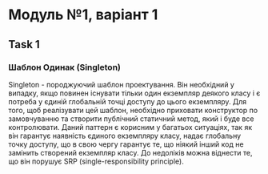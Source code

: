# Модуль №1, варіант 1
## Task 1
### Шаблон Одинак (Singleton)
Singleton - породжуючий шаблон проектування. Він необхідний у випадку, якщо повинен існувати тільки один екземпляр деякого класу і є потреба у єдиній глобальній точці доступу до цього екземпляру. Для того, щоб реалізувати цей шаблон, необхідно приховати конструктор по замовчуванню та створити публічний статичний метод, який і буде все контролювати. Даний паттерн є корисним у багатьох ситуаціях, так як він гарантує наявність єдиного екземпляру класу, надає глобальну точку доступу, що в свою чергу гарантує те, що ніякий інший код не замінить створений екземпляр класу. До недоліків можна віднести те, що він порушує SRP (single-responsibility principle).


